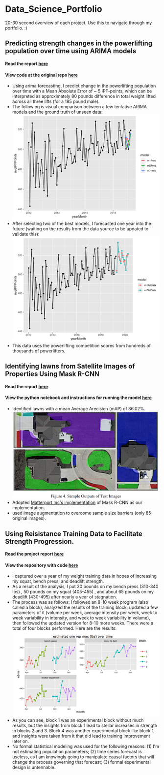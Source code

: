 # Data_Science_Portfolio
20-30 second overview of each project. Use this to navigate through my portfolio. :)


## Predicting strength changes in the powerlifting population over time using ARIMA models
#### Read the report [here](https://matthewnaples.github.io/powerlifting_TSA/)
#### View code at the original repo [here](https://github.com/matthewnaples/powerlifting_TSA/) 
* Using arima forecasting, I predict change in the powerlifting population over time with a Mean Absolute Error of ~ 5 IPF-points, which can be interpreted as approximately 80 pounds difference in total weight lifted across all three lifts (for a 185 pound male).
* The following is visual comparison between a few tentative ARIMA models and the ground truth of unseen data:
![](images/modelComparison.png)
* After selecting two of the best models, I forecasted one year into the future (waiting on the results from the data source to be updated to validate this):
![](images/strengthForecast.png)
* This data uses the powerlifting competition scores from hundreds of thousands of powerlifters.



## Identifying lawns from Satellite Images of Properties Using Mask R-CNN
#### Read the report [here](https://github.com/matthewnaples/Lawn_maskRCNN/blob/master/Final%20Report%20-%20Geospatial%20Object%20Detection.pdf)
#### View the python notebook and instructions for running the model [here](https://github.com/matthewnaples/Lawn_maskRCNN)
* Identified lawns with a mean Average Arecision (mAP) of 86.02%.
![](images/lawnClassification.png)
* Adopted [Matterport Inc's implementation](https://github.com/matterport/Mask_RCNN) of Mask R-CNN as our implementation.
* used image augmentation to overcome sample size barriers (only 85 original images).



## Using Reisistance Training Data to Facilitate Strength Progression.
#### Read the project report [here](https://matthewnaples.github.io/Individual_Strength_Analysis/)
#### View the repository with code  [here](https://github.com/matthewnaples/Individual_Strength_Analysis)
* I captured over a year of my weight training data in hopes of increasing my squat, bench press, and deadlift strength.
* As a result of the analysis, I put 30 pounds on my bench press (310-340 lbs) , 50 pounds on my squat (405-455) , and about 65 pounds on my deadlift (430-495)  after nearly a year of stagnation.
* The process was as follows: I followed an 8-10 week program (also called a block), analyzed the results of the training block, updated a few parameters of it (volume per week, average intensity per week, week to week variability in intensity, and week to week variability in volume), then followed the updated version for 8-10 more weeks. There were a total of four blocks performed. Here are the results:
![](images/e1rm.png)
* As you can see, block 1 was an experimental block without much results, but the insights from block 1 lead to stellar increases in strength in blocks 2 and 3. Block 4 was another experimental block like block 1, and insights were taken from it that did lead to training improvement later on.
* No formal statistical modeling was used for the following reasons: (1) I'm not estimating population parameters; (2) time series forecast is useless, as I am knowingly going to manipulate causal factors that will change the process governing that forecast; (3) formal experimental design is untennable.



